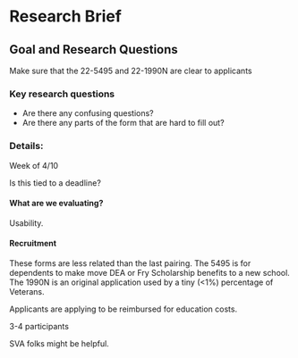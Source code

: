 # Research Brief

## Goal and Research Questions

Make sure that the 22-5495 and 22-1990N are clear to applicants

### Key research questions

- Are there any confusing questions?
- Are there any parts of the form that are hard to fill out?

### Details:

Week of 4/10

Is this tied to a deadline?

#### What are we evaluating?

Usability.

#### Recruitment

These forms are less related than the last pairing. The 5495 is for dependents to make move DEA or Fry Scholarship benefits to a new school. The 1990N is an original application used by a tiny (<1%) percentage of Veterans.

Applicants are applying to be reimbursed for education costs.

3-4 participants

SVA folks might be helpful.
